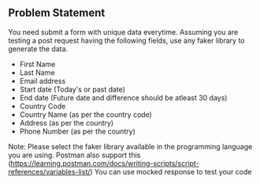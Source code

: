 ## Problem Statement
You need submit a form with unique data everytime. Assuming you are testing a post request having the following fields, use any faker library to generate the data.
- First Name
- Last Name
- Email address
- Start date (Today's or past date)
- End date (Future date and difference should be atleast 30 days)
- Country Code
- Country Name (as per the country code)
- Address (as per the country)
- Phone Number (as per the country)

Note: Please select the faker library available in the programming language you are using. Postman also support this (https://learning.postman.com/docs/writing-scripts/script-references/variables-list/)
You can use mocked response to test your code
